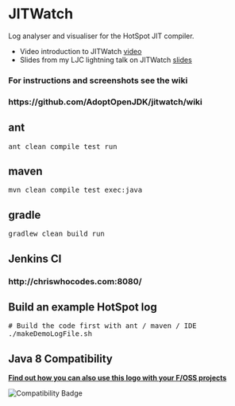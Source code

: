 JITWatch
========

Log analyser and visualiser for the HotSpot JIT compiler.

* Video introduction to JITWatch [video](https://skillsmatter.com/skillscasts/5243-chris-newland-hotspot-profiling-with-jit-watch)
* Slides from my LJC lightning talk on JITWatch  [slides](http://www.chrisnewland.com/images/jitwatch/HotSpot_Profiling_Using_JITWatch.pdf)

<h3>For instructions and screenshots see the wiki</h3>
<h3>https://github.com/AdoptOpenJDK/jitwatch/wiki</h3>

<h2>ant</h2>
<pre>ant clean compile test run</pre>

<h2>maven</h2>
<pre>mvn clean compile test exec:java</pre>

<h2>gradle</h2>
<pre>gradlew clean build run</pre>

<h2>Jenkins CI</h2>
<h3>http://chriswhocodes.com:8080/</h3>

<h2>Build an example HotSpot log</h2>
<pre># Build the code first with ant / maven / IDE
./makeDemoLogFile.sh</pre>

Java 8 Compatibility
--------------------
<b>[Find out how you can also use this logo with your F/OSS projects](https://java.net/projects/adoptopenjdk/pages/TestingJava8)</b>

![Compatibility Badge](https://java.net/downloads/adoptopenjdk/compat.svg)
